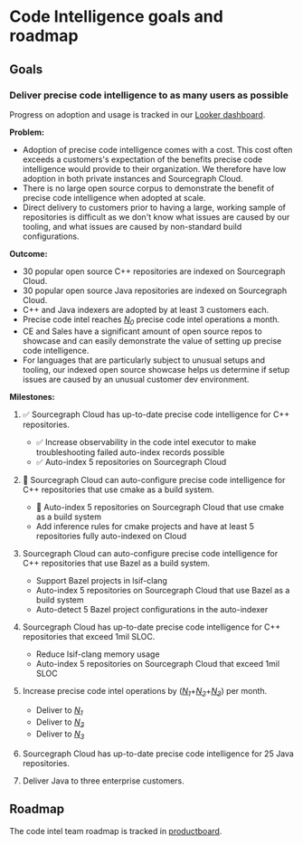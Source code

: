 # Code Intelligence goals and roadmap

## Goals

### Deliver precise code intelligence to as many users as possible

Progress on adoption and usage is tracked in our [Looker dashboard](https://sourcegraph.looker.com/dashboards/131).

**Problem:**

- Adoption of precise code intelligence comes with a cost. This cost often exceeds a customers's expectation of the benefits precise code intelligence would provide to their organization. We therefore have low adoption in both private instances and Sourcegraph Cloud.
- There is no large open source corpus to demonstrate the benefit of precise code intelligence when adopted at scale.
- Direct delivery to customers prior to having a large, working sample of repositories is difficult as we don't know what issues are caused by our tooling, and what issues are caused by non-standard build configurations.

**Outcome:**

- 30 popular open source C++ repositories are indexed on Sourcegraph Cloud.
- 30 popular open source Java repositories are indexed on Sourcegraph Cloud.
- C++ and Java indexers are adopted by at least 3 customers each.
- Precise code intel reaches [*N<sub>0</sub>*][N0] precise code intel operations a month.
- CE and Sales have a significant amount of open source repos to showcase and can easily demonstrate the value of setting up precise code intelligence.
- For languages that are particularly subject to unusual setups and tooling, our indexed open source showcase helps us determine if setup issues are caused by an unusual customer dev environment.

**Milestones:**

1. ✅ Sourcegraph Cloud has up-to-date precise code intelligence for C++ repositories.
    - ✅ Increase observability in the code intel executor to make troubleshooting failed auto-index records possible
    - ✅ Auto-index 5 repositories on Sourcegraph Cloud

1. 🔄 Sourcegraph Cloud can auto-configure precise code intelligence for C++ repositories that use cmake as a build system. 
    - 🔄 Auto-index 5 repositories on Sourcegraph Cloud that use cmake as a build system
    - Add inference rules for cmake projects and have at least 5 repositories fully auto-indexed on Cloud

1. Sourcegraph Cloud can auto-configure precise code intelligence for C++ repositories that use Bazel as a build system.
    - Support Bazel projects in lsif-clang
    - Auto-index 5 repositories on Sourcegraph Cloud that use Bazel as a build system
    - Auto-detect 5 Bazel project configurations in the auto-indexer


1. Sourcegraph Cloud has up-to-date precise code intelligence for C++ repositories that exceed 1mil SLOC.
    - Reduce lsif-clang memory usage
    - Auto-index 5 repositories on Sourcegraph Cloud that exceed 1mil SLOC

1. Increase precise code intel operations by ([*N<sub>1</sub>*][N1]+[*N<sub>2</sub>*][N2]+[*N<sub>3</sub>*][N3]) per month.
    - Deliver to [*N<sub>1</sub>*][N1]
    - Deliver to [*N<sub>2</sub>*][N2]
    - Deliver to [*N<sub>3</sub>*][N3]

1. Sourcegraph Cloud has up-to-date precise code intelligence for 25 Java repositories.
1. Deliver Java to three enterprise customers.

## Roadmap

The code intel team roadmap is tracked in [productboard](https://sourcegraph.productboard.com/roadmap/2288108-code-intel).

[N0]: https://docs.google.com/document/d/1T4KPRiRFVoAG2-yhokdxlKjozVflUOSH1k9X68PmrVs/edit#bookmark=id.63lmpljtve9f
[N1]: https://docs.google.com/document/d/1T4KPRiRFVoAG2-yhokdxlKjozVflUOSH1k9X68PmrVs/edit#bookmark=id.lgv97p81ib7i
[N2]: https://docs.google.com/document/d/1T4KPRiRFVoAG2-yhokdxlKjozVflUOSH1k9X68PmrVs/edit#bookmark=id.7vmkcs91o3z1
[N3]: https://docs.google.com/document/d/1T4KPRiRFVoAG2-yhokdxlKjozVflUOSH1k9X68PmrVs/edit#bookmark=id.77q74hyj1vt7
[N4]: https://docs.google.com/document/d/1T4KPRiRFVoAG2-yhokdxlKjozVflUOSH1k9X68PmrVs/edit#bookmark=id.dody7tmh0cys
[N5]: https://docs.google.com/document/d/1T4KPRiRFVoAG2-yhokdxlKjozVflUOSH1k9X68PmrVs/edit#bookmark=id.yaz1er2nj6qx
[N6]: https://docs.google.com/document/d/1T4KPRiRFVoAG2-yhokdxlKjozVflUOSH1k9X68PmrVs/edit#bookmark=id.vu3qkq4e0r70
